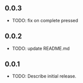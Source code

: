 ## 0.0.3

* TODO: fix on complete pressed

## 0.0.2

* TODO: update README.md
  
## 0.0.1

* TODO: Describe initial release.
